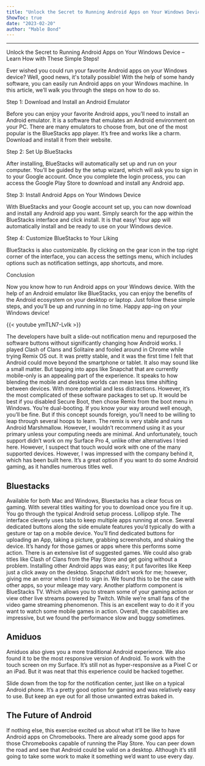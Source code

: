 ```yaml
---
title: "Unlock the Secret to Running Android Apps on Your Windows Device – Learn How with These Simple Steps!"
ShowToc: true 
date: "2023-02-20"
author: "Mable Bond"
---
```

*****
Unlock the Secret to Running Android Apps on Your Windows Device – Learn How with These Simple Steps!

Ever wished you could run your favorite Android apps on your Windows device? Well, good news, it's totally possible! With the help of some handy software, you can easily run Android apps on your Windows machine. In this article, we’ll walk you through the steps on how to do so.

Step 1: Download and Install an Android Emulator

Before you can enjoy your favorite Android apps, you’ll need to install an Android emulator. It is a software that emulates an Android environment on your PC. There are many emulators to choose from, but one of the most popular is the BlueStacks app player. It’s free and works like a charm. Download and install it from their website.

Step 2: Set Up BlueStacks

After installing, BlueStacks will automatically set up and run on your computer. You’ll be guided by the setup wizard, which will ask you to sign in to your Google account. Once you complete the login process, you can access the Google Play Store to download and install any Android app.

Step 3: Install Android Apps on Your Windows Device

With BlueStacks and your Google account set up, you can now download and install any Android app you want. Simply search for the app within the BlueStacks interface and click install. It is that easy! Your app will automatically install and be ready to use on your Windows device.

Step 4: Customize BlueStacks to Your Liking

BlueStacks is also customizable. By clicking on the gear icon in the top right corner of the interface, you can access the settings menu, which includes options such as notification settings, app shortcuts, and more.

Conclusion

Now you know how to run Android apps on your Windows device. With the help of an Android emulator like BlueStacks, you can enjoy the benefits of the Android ecosystem on your desktop or laptop. Just follow these simple steps, and you’ll be up and running in no time. Happy app-ing on your Windows device!

{{< youtube ymTLN7-LvIk >}} 



The developers have built a slide-out notification menu and repurposed the software buttons without significantly changing how Android works. I played Clash of Clans and Solitaire and fooled around in Chrome while trying Remix OS out. It was pretty stable, and it was the first time I felt that Android could move beyond the smartphone or tablet.
It also may sound like a small matter. But tapping into apps like Snapchat that are currently mobile-only is an appealing part of the experience. It speaks to how blending the mobile and desktop worlds can mean less time shifting between devices. With more potential and less distractions. However, it’s the most complicated of these software packages to set up. It would be best if you disabled Secure Boot, then chose Remix from the boot menu in Windows. You’re dual-booting. If you know your way around well enough, you’ll be fine. But if this concept sounds foreign, you’ll need to be willing to leap through several hoops to learn.
The remix is very stable and runs Android Marshmallow. However, I wouldn’t recommend using it as your primary unless your computing needs are minimal. And unfortunately, touch support didn’t work on my Surface Pro 4, unlike other alternatives I tried here. However, I suspect that touch would work with one of the many supported devices. However, I was impressed with the company behind it, which has been built here. It’s a great option if you want to do some Android gaming, as it handles numerous titles well.

 
## Bluestacks


Available for both Mac and Windows, Bluestacks has a clear focus on gaming. With several titles waiting for you to download once you fire it up. You go through the typical Android setup process. Lollipop style. The interface cleverly uses tabs to keep multiple apps running at once.
Several dedicated buttons along the side emulate features you’d typically do with a gesture or tap on a mobile device. You’ll find dedicated buttons for uploading an App, taking a picture, grabbing screenshots, and shaking the device. It’s handy for those games or apps where this performs some action. There is an extensive list of suggested games. We could also grab titles like Clash of Clans from the Play Store and get going without a problem. Installing other Android apps was easy; it put favorites like Keep just a click away on the desktop. Snapchat didn’t work for me; however, giving me an error when I tried to sign in. We found this to be the case with other apps, so your mileage may vary.
Another platform component is BlueStacks TV. Which allows you to stream some of your gaming action or view other live streams powered by Twitch. While we’re small fans of the video game streaming phenomenon. This is an excellent way to do it if you want to watch some mobile games in action. Overall, the capabilities are impressive, but we found the performance slow and buggy sometimes.

 
## Amiduos


Amiduos also gives you a more traditional Android experience. We also found it to be the most responsive version of Android. To work with the touch screen on my Surface. It’s still not as hyper-responsive as a Pixel C or an iPad. But it was neat that this experience could be hacked together.

Slide down from the top for the notification center, just like on a typical Android phone.
It’s a pretty good option for gaming and was relatively easy to use. But keep an eye out for all those unwanted extras baked in.

 
## The Future of Android


If nothing else, this exercise excited us about what it’ll be like to have Android apps on Chromebooks. There are already some good apps for those Chromebooks capable of running the Play Store. You can peer down the road and see that Android could be valid on a desktop. Although it’s still going to take some work to make it something we’d want to use every day.






